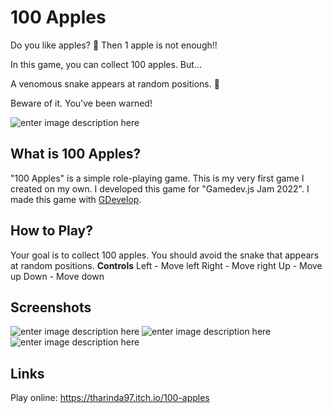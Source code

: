 # 100 Apples
Do you like apples? 🍎 Then 1 apple is not enough!!

In this game, you can collect 100 apples. But...

A venomous snake appears at random positions. 🐍

Beware of it. You've been warned!

![enter image description here](https://i.ibb.co/f0pppD4/100-apples-cover-photo.png)
## What is 100 Apples?
"100 Apples" is a simple role-playing game. This is my very first game I created on my own. I developed this game for "Gamedev.js Jam 2022". I made this game with [GDevelop](https://gdevelop.io).

## How to Play?
Your goal is to collect 100 apples. You should avoid the snake that appears at random positions.
**Controls**
Left - Move left
Right - Move right
Up - Move up
Down - Move down
## Screenshots
![enter image description here](https://i.ibb.co/fS1xcVq/ss1.png)
![enter image description here](https://i.ibb.co/QjrPc7D/ss2.png)![enter image description here](https://i.ibb.co/RyfB1dz/ss3.png)
## Links
Play online:
https://tharinda97.itch.io/100-apples
